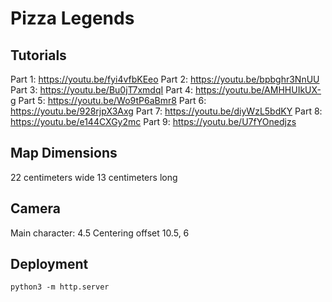 # Pizza Legends

## Tutorials

Part 1: https://youtu.be/fyi4vfbKEeo
Part 2: https://youtu.be/bpbghr3NnUU
Part 3: https://youtu.be/Bu0jT7xmdqI
Part 4: https://youtu.be/AMHHUIkUX-g
Part 5: https://youtu.be/Wo9tP6aBmr8
Part 6: https://youtu.be/928rjpX3Axg
Part 7: https://youtu.be/diyWzL5bdKY
Part 8: https://youtu.be/e144CXGy2mc
Part 9: https://youtu.be/U7fYOnedjzs

## Map Dimensions

22 centimeters wide
13 centimeters long

## Camera

Main character: 4.5
Centering offset 10.5, 6

## Deployment

    python3 -m http.server
